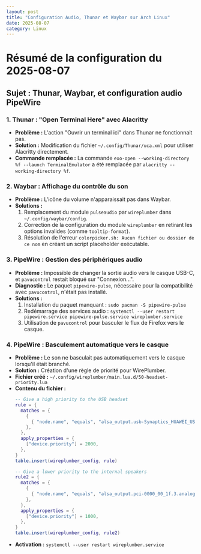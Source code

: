 ```yaml
---
layout: post
title: "Configuration Audio, Thunar et Waybar sur Arch Linux"
date: 2025-08-07
category: Linux
---
```


# Résumé de la configuration du 2025-08-07

## Sujet : Thunar, Waybar, et configuration audio PipeWire

### 1. Thunar : "Open Terminal Here" avec Alacritty

- **Problème :** L'action "Ouvrir un terminal ici" dans Thunar ne fonctionnait pas.
- **Solution :** Modification du fichier `~/.config/Thunar/uca.xml` pour utiliser Alacritty directement.
- **Commande remplacée :** La commande `exo-open --working-directory %f --launch TerminalEmulator` a été remplacée par `alacritty --working-directory %f`.

### 2. Waybar : Affichage du contrôle du son

- **Problème :** L'icône du volume n'apparaissait pas dans Waybar.
- **Solutions :**
  1.  Remplacement du module `pulseaudio` par `wireplumber` dans `~/.config/waybar/config`.
  2.  Correction de la configuration du module `wireplumber` en retirant les options invalides (comme `tooltip-format`).
  3.  Résolution de l'erreur `colorpicker.sh: Aucun fichier ou dossier de ce nom` en créant un script placeholder exécutable.

### 3. PipeWire : Gestion des périphériques audio

- **Problème :** Impossible de changer la sortie audio vers le casque USB-C, et `pavucontrol` restait bloqué sur "Connexion...".
- **Diagnostic :** Le paquet `pipewire-pulse`, nécessaire pour la compatibilité avec `pavucontrol`, n'était pas installé.
- **Solutions :**
  1.  Installation du paquet manquant : `sudo pacman -S pipewire-pulse`
  2.  Redémarrage des services audio : `systemctl --user restart pipewire.service pipewire-pulse.service wireplumber.service`
  3.  Utilisation de `pavucontrol` pour basculer le flux de Firefox vers le casque.

### 4. PipeWire : Basculement automatique vers le casque

- **Problème :** Le son ne basculait pas automatiquement vers le casque lorsqu'il était branché.
- **Solution :** Création d'une règle de priorité pour WirePlumber.
- **Fichier créé :** `~/.config/wireplumber/main.lua.d/50-headset-priority.lua`
- **Contenu du fichier :**
  ```lua
  -- Give a high priority to the USB headset
  rule = {
    matches = {
      {
        { "node.name", "equals", "alsa_output.usb-Synaptics_HUAWEI_USB-C_HEADSET_0296B2922211617299309149313C3-00.analog-stereo" },
      },
    },
    apply_properties = {
      ["device.priority"] = 2000,
    },
  }
  table.insert(wireplumber_config, rule)

  -- Give a lower priority to the internal speakers
  rule2 = {
    matches = {
      {
        { "node.name", "equals", "alsa_output.pci-0000_00_1f.3.analog-stereo" },
      },
    },
    apply_properties = {
      ["device.priority"] = 1000,
    },
  }
  table.insert(wireplumber_config, rule2)
  ```
- **Activation :** `systemctl --user restart wireplumber.service`